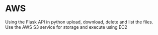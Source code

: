 # AWS
Using the Flask API in python upload, download, delete and list the files. Use the AWS S3 service for storage and execute using EC2
